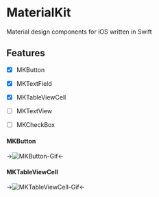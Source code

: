 MaterialKit
===========

Material design components for iOS written in Swift

Features
-----
- [x] MKButton
- [x] MKTextField
- [x] MKTableViewCell
- [ ] MKTextView
- [ ] MKCheckBox


#### MKButton
->![MKButton-Gif](https://dl.dropboxusercontent.com/u/8556646/MKButton.gif)<-

#### MKTableViewCell
->![MKTableViewCell-Gif](https://dl.dropboxusercontent.com/u/8556646/MKTableViewCell.gif)<-
